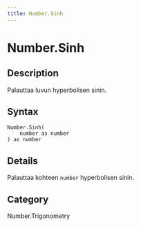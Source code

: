 ```yaml
---
title: Number.Sinh
---
```


# Number.Sinh


## Description

Palauttaa luvun hyperbolisen sinin.


## Syntax

```powerquery
Number.Sinh(
    number as number
) as number
```


## Details

Palauttaa kohteen <code>number</code> hyperbolisen sinin.



## Category
Number.Trigonometry
